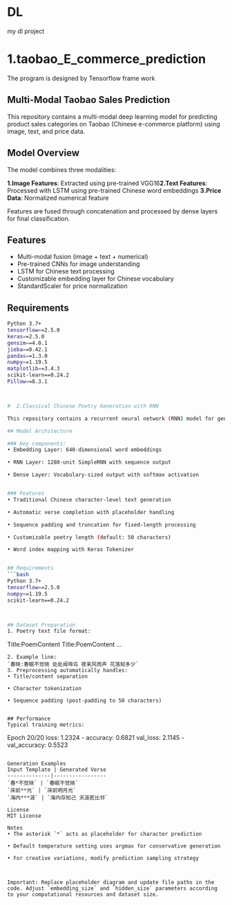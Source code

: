 # DL
my dl project


# 1.taobao_E_commerce_prediction
The program is designed by Tensorflow frame work

## Multi-Modal Taobao Sales Prediction
This repository contains a multi-modal deep learning model for predicting product sales categories on Taobao (Chinese e-commerce platform) using image, text, and price data.

## Model Overview
The model combines three modalities:

**​1.​Image Features**​​: Extracted using pre-trained VGG16
​**​2.Text Features​​**: Processed with LSTM using pre-trained Chinese word embeddings
**​​3.Price Data**​​: Normalized numerical feature

Features are fused through concatenation and processed by dense layers for final classification.

## Features
- Multi-modal fusion (image + text + numerical)
- Pre-trained CNNs for image understanding
- LSTM for Chinese text processing
- Customizable embedding layer for Chinese vocabulary
- StandardScaler for price normalization

## Requirements
```bash
Python 3.7+
tensorflow==2.5.0
keras==2.5.0
gensim==4.0.1
jieba==0.42.1
pandas==1.3.0
numpy==1.19.5
matplotlib==3.4.3
scikit-learn==0.24.2
Pillow==8.3.1



#  2.Classical Chinese Poetry Generation with RNN

This repository contains a recurrent neural network (RNN) model for generating and completing classical Chinese poetry. The model learns patterns from Tang poetry corpus and can generate new poems or complete partial verses in traditional Chinese literary style.

## Model Architecture

### Key components:
• Embedding Layer: 640-dimensional word embeddings

• RNN Layer: 1280-unit SimpleRNN with sequence output

• Dense Layer: Vocabulary-sized output with softmax activation


### Features
• Traditional Chinese character-level text generation

• Automatic verse completion with placeholder handling

• Sequence padding and truncation for fixed-length processing

• Customizable poetry length (default: 50 characters)

• Word index mapping with Keras Tokenizer


## Requirements
```bash
Python 3.7+
tensorflow==2.5.0
numpy==1.19.5
scikit-learn==0.24.2



## Dataset Preparation
1. Poetry text file format:
```
Title:PoemContent
Title:PoemContent
...
```
2. Example line:
`春晓:春眠不觉晓 处处闻啼鸟 夜来风雨声 花落知多少`
3. Preprocessing automatically handles:
• Title/content separation

• Character tokenization

• Sequence padding (post-padding to 50 characters)


## Performance
Typical training metrics:
```
Epoch 20/20
loss: 1.2324 - accuracy: 0.6821
val_loss: 2.1145 - val_accuracy: 0.5523
```

Generation Examples
Input Template | Generated Verse
--------------|-----------------
`春*不觉晓` | `春眠不觉晓`
`床前**光` | `床前明月光`
`海内***涯` | `海内存知己 天涯若比邻`

License
MIT License

Notes
• The asterisk `*` acts as placeholder for character prediction

• Default temperature setting uses argmax for conservative generation

• For creative variations, modify prediction sampling strategy



Important: Replace placeholder diagram and update file paths in the code. Adjust `embedding_size` and `hidden_size` parameters according to your computational resources and dataset size.
